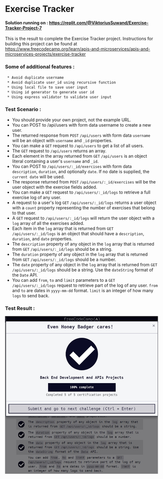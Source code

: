 # Exercise Tracker
#### Solution running on : https://replit.com/@ViktoriusSuwand/Exercise-Tracker-Project-7

This is the result to complete the Exercise Tracker project.
Instructions for building this project can be found at 
https://www.freecodecamp.org/learn/apis-and-microservices/apis-and-microservices-projects/exercise-tracker


###  Some of additional features :
     * Avoid duplicate username
     * Avoid duplicate user_id using recursive function
     * Using local file to save user input
     * Using id generator to generate user id
     * Using express validator to validate user input


### Test Scenario :
- You should provide your own project, not the example URL.
- You can POST to /api/users with form data username to create a new user.
- The returned response from `POST` `/api/users` with form data `username` will be an object with `username` and `_id` properties.
- You can make a `GET` request to `/api/users` to get a list of all users.
- The `GET` request to `/api/users` returns an array.
- Each element in the array returned from `GET` `/api/users` is an object literal containing a user's `username` and `_id`.
- You can POST to `/api/users/:_id/exercises` with form data `description`, `duration`, and optionally `date`. If no date is supplied, the `current date` will be used.
- The response returned from `POST` `/api/users/:_id/exercises` will be the user object with the exercise fields added.
- You can make a `GET` request to `/api/users/:_id/logs` to retrieve a full exercise log of any user.
- A request to a user's log `GET` `/api/users/:_id/logs` returns a user object with a `count` property representing the number of exercises that belong to that user.
- A `GET` request to `/api/users/:_id/logs` will return the user object with a `log` array of all the exercises added.
- Each item in the `log` array that is returned from `GET` `/api/users/:_id/logs` is an object that should have a `description`, `duration`, and `date` properties.
- The `description` property of any object in the `log` array that is returned from `GET` `/api/users/:_id/logs` should be a string.
- The `duration` property of any object in the `log` array that is returned from `GET` `/api/users/:_id/logs` should be a number.
- The `date` property of any object in the `log` array that is returned from `GET` `/api/users/:_id/logs` should be a string. Use the `dateString` format of the `Date` API.
- You can add `from`, `to` and `limit` parameters to a `GET` `/api/users/:_id/logs` request to retrieve part of the log of any user. `from` and `to` are dates in `yyyy-mm-dd` format. `limit` is an integer of how many `logs` to send back.


### Test Result :
![complete](complete.jpg)
